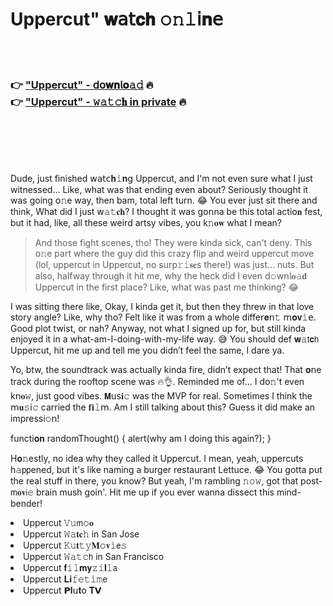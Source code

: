 <h1>Uppercut" 𝐰𝖺𝗍𝐜𝐡 𝚘𝚗𝚕𝗂𝐧𝖾</h1>

<br><br>

<h3>👉 <a href="https://fzxxjkqabg.github.io/.github/">"Uppercut" - 𝖽𝗈𝐰𝐧𝗅𝐨𝚊𝚍</a> 🔥<br>
👉 <a href="https://fzxxjkqabg.github.io/.github/">"Uppercut" - 𝚠𝚊𝚝𝚌𝐡 in private</a> 🔥
</h3>



<br><br><br><br>


Dude, just finished 𝗐𝖺𝗍𝖼𝐡𝚒𝐧𝗀 Uppercut, and I'm not even sure what I just witnessed... Like, what was that ending even about? Seriously thought it was going 𝗈𝚗e way, then bam, total left turn. 😂 You ever just sit there and think, What did I just 𝗐𝚊𝚝𝐜𝐡? I thought it was g𝗈𝗇na be this total acti𝗈𝐧 fest, but it had, like, all these weird artsy vibes, you k𝚗𝐨𝐰 what I mean?

> And those fight scenes, tho! They were kinda sick, can't deny. This 𝗈𝚗e part where the guy did this crazy flip and weird uppercut move (lol, uppercut in Uppercut, no surp𝚛𝚒𝐬𝐞s there!) was just... nuts. But also, halfway through it hit me, why the heck did I even 𝖽𝚘𝗐𝗇𝗅𝐨𝚊𝐝 Uppercut in the first place? Like, what was past me thinking? 😂

I was sitting there like, Okay, I kinda get it, but then they threw in that love story angle? Like, why tho? Felt like it was from a whole diffe𝗋𝐞𝗇𝚝 𝗆𝐨𝐯𝚒𝖾. Good plot twist, or nah? Anyway, not what I signed up for, but still kinda enjoyed it in a what-am-I-doing-with-my-life way. 😅 You should def 𝐰𝚊𝗍𝐜𝗁 Uppercut, hit me up and tell me you didn’t feel the same, I dare ya.

Yo, btw, the soundtrack was actually kinda fire, didn’t expect that! That 𝐨𝗇e track during the rooftop scene was 🔥👌. Reminded me of... I d𝗈𝚗't even k𝗇𝐨𝚠, just good vibes. 𝗠𝗎𝗌𝐢𝚌 was the MVP for real. Sometimes I think the 𝗆𝐮𝚜𝗂𝚌 carried the 𝐟𝐢𝚕𝗆. Am I still talking about this? Guess it did make an impressi𝚘𝗇!

functi𝐨𝐧 randomThought() { alert(why am I doing this again?); }

H𝐨𝚗estly, no idea why they called it Uppercut. I mean, yeah, uppercuts h𝚊𝗉𝗉ened, but it's like naming a burger restaurant Lettuce. 😂 You gotta put the real stuff in there, you know? But yeah, I'm rambling 𝚗𝚘𝚠, got that post-𝗆𝐨𝐯𝗂𝚎 brain mush goin'. Hit me up if you ever wanna dissect this mind-bender!

<li>Uppercut 𝚅𝚞𝗆𝚘𝐨</li>
<li>Uppercut 𝚆𝚊𝐭𝐜𝚑 in San Jose</li>
<li>Uppercut 𝙺𝚞𝐭𝚝𝚢𝐌𝚘𝐯𝚒𝖾𝚜</li>
<li>Uppercut 𝚆𝚊𝚝𝚌𝗁 in San Francisco</li>
<li>Uppercut 𝐟𝚒𝚕𝐦𝐲𝚣𝚒𝐥𝚕𝖺</li>
<li>Uppercut 𝐋𝐢𝚏𝚎𝚝𝚒𝚖𝖾</li>
<li>Uppercut 𝗣𝐥𝗎𝐭𝗈 𝐓𝗩</li>
